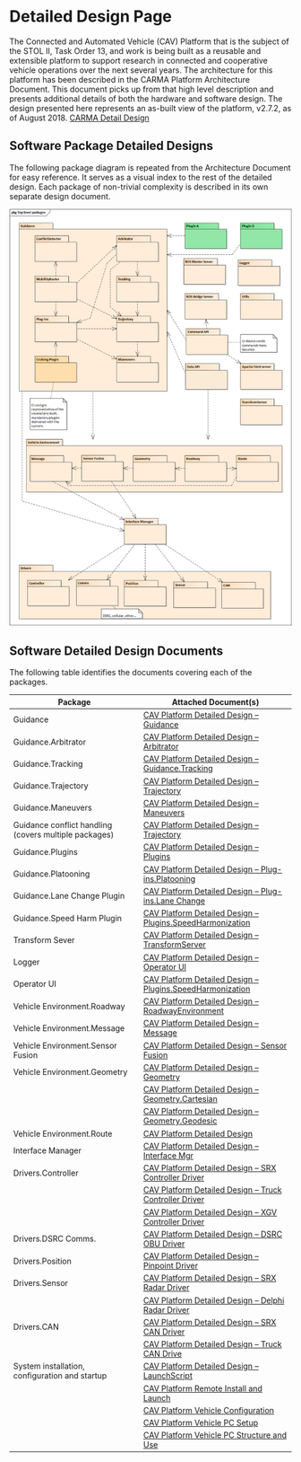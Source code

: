 # Detailed Design Page
The Connected and Automated Vehicle (CAV) Platform that is the subject of the STOL II, Task Order 13, and work is being built as a reusable and extensible platform to support research in connected and cooperative vehicle operations over the next several years. The architecture for this platform has been described in the CARMA Platform Architecture Document. This document picks up from that high level description and presents additional details of both the hardware and software design. The design presented here represents an as-built view of the platform, v2.7.2, as of August 2018. [CARMA Detail Design](https://usdot-carma.atlassian.net/wiki/spaces/CAR/pages/23330913/CARMA+Project+Documentation?preview=/23330913/29589570/CAV%20Platform%20Detailed%20Design.docx)

## Software Package Detailed Designs
The following package diagram is repeated from the Architecture Document for easy reference. It serves as a visual index to the rest of the detailed design. Each package of non-trivial complexity is described in its own separate design document.

![CARMA Arch](docs/image/Software_Designs.png)

## Software Detailed Design Documents
The following table identifies the documents covering each of the packages.  

|Package|Attached Document(s)|
|----|-----------|
|Guidance|[CAV Platform Detailed Design – Guidance](https://usdot-carma.atlassian.net/wiki/spaces/CAR/pages/23330913/CARMA+Project+Documentation?preview=/23330913/29589642/CAV%20Platform%20Detailed%20Design%20-%20Guidance.docx0)
|Guidance.Arbitrator|[CAV Platform Detailed Design – Arbitrator](https://usdot-carma.atlassian.net/wiki/spaces/CAR/pages/23330913/CARMA+Project+Documentation?preview=/23330913/35323905/CAV%20Platform%20Detailed%20Design%20-%20Arbitrator.docx)
|Guidance.Tracking|[CAV Platform Detailed Design – Guidance.Tracking](https://usdot-carma.atlassian.net/wiki/spaces/CAR/pages/23330913/CARMA+Project+Documentation?preview=/23330913/35618850/CAV%20Platform%20Detailed%20Design%20-%20Guidance.Tracking.docx)
|Guidance.Trajectory|[CAV Platform Detailed Design – Trajectory](https://usdot-carma.atlassian.net/wiki/spaces/CAR/pages/23330913/CARMA+Project+Documentation?preview=/23330913/35717164/CAV%20Platform%20Detailed%20Design%20-%20Trajectory.docx)
|Guidance.Maneuvers|[CAV Platform Detailed Design – Maneuvers](https://usdot-carma.atlassian.net/wiki/spaces/CAR/pages/23330913/CARMA+Project+Documentation?preview=/23330913/29589570/CAV%20Platform%20Detailed%20Design.docx)
|Guidance conflict handling (covers multiple packages)|[CAV Platform Detailed Design – Trajectory](https://usdot-carma.atlassian.net/wiki/spaces/CAR/pages/23330913/CARMA+Project+Documentation?preview=/23330913/29589570/CAV%20Platform%20Detailed%20Design.docx)
|Guidance.Plugins|[CAV Platform Detailed Design – Plugins](https://usdot-carma.atlassian.net/wiki/spaces/CAR/pages/23330913/CARMA+Project+Documentation?preview=/23330913/29589570/CAV%20Platform%20Detailed%20Design.docx)
|Guidance.Platooning|[CAV Platform Detailed Design – Plug-ins.Platooning](https://usdot-carma.atlassian.net/wiki/spaces/CAR/pages/23330913/CARMA+Project+Documentation?preview=/23330913/29589570/CAV%20Platform%20Detailed%20Design.docx)
|Guidance.Lane Change Plugin|[CAV Platform Detailed Design – Plug-ins.Lane Change](https://usdot-carma.atlassian.net/wiki/spaces/CAR/pages/23330913/CARMA+Project+Documentation?preview=/23330913/29589570/CAV%20Platform%20Detailed%20Design.docx)
|Guidance.Speed Harm Plugin|[CAV Platform Detailed Design – Plugins.SpeedHarmonization](https://usdot-carma.atlassian.net/wiki/spaces/CAR/pages/23330913/CARMA+Project+Documentation?preview=/23330913/29589570/CAV%20Platform%20Detailed%20Design.docx)
|Transform Sever|[CAV Platform Detailed Design – TransformServer](https://usdot-carma.atlassian.net/wiki/spaces/CAR/pages/23330913/CARMA+Project+Documentation?preview=/23330913/29589570/CAV%20Platform%20Detailed%20Design.docx)
|Logger|[CAV Platform Detailed Design – Operator UI](https://usdot-carma.atlassian.net/wiki/spaces/CAR/pages/23330913/CARMA+Project+Documentation?preview=/23330913/29589570/CAV%20Platform%20Detailed%20Design.docx)
|Operator UI|[CAV Platform Detailed Design – Plugins.SpeedHarmonization](https://usdot-carma.atlassian.net/wiki/spaces/CAR/pages/23330913/CARMA+Project+Documentation?preview=/23330913/29589570/CAV%20Platform%20Detailed%20Design.docx)
|Vehicle Environment.Roadway|[CAV Platform Detailed Design – RoadwayEnvironment](https://usdot-carma.atlassian.net/wiki/spaces/CAR/pages/23330913/CARMA+Project+Documentation?preview=/23330913/35323924/CAV%20Platform%20Detailed%20Design%20-%20RoadwayEnvironment.docx)
|Vehicle Environment.Message|[CAV Platform Detailed Design – Message](https://usdot-carma.atlassian.net/wiki/spaces/CAR/pages/23330913/CARMA+Project+Documentation?preview=/23330913/29589570/CAV%20Platform%20Detailed%20Design.docx)
|Vehicle Environment.Sensor Fusion|[CAV Platform Detailed Design – Sensor Fusion](https://usdot-carma.atlassian.net/wiki/spaces/CAR/pages/23330913/CARMA+Project+Documentation?preview=/23330913/29589570/CAV%20Platform%20Detailed%20Design.docx)
|Vehicle Environment.Geometry|[CAV Platform Detailed Design – Geometry](https://usdot-carma.atlassian.net/wiki/spaces/CAR/pages/23330913/CARMA+Project+Documentation?preview=/23330913/29589570/CAV%20Platform%20Detailed%20Design.docx)
||[CAV Platform Detailed Design – Geometry.Cartesian](https://usdot-carma.atlassian.net/wiki/spaces/CAR/pages/23330913/CARMA+Project+Documentation?preview=/23330913/29589570/CAV%20Platform%20Detailed%20Design.docx)
||[CAV Platform Detailed Design – Geometry.Geodesic](https://usdot-carma.atlassian.net/wiki/spaces/CAR/pages/23330913/CARMA+Project+Documentation?preview=/23330913/29589570/CAV%20Platform%20Detailed%20Design.docx)
|Vehicle Environment.Route|[CAV Platform Detailed Design](https://usdot-carma.atlassian.net/wiki/spaces/CAR/pages/23330913/CARMA+Project+Documentation?preview=/23330913/29589570/CAV%20Platform%20Detailed%20Design.docx)
|Interface Manager|[CAV Platform Detailed Design – Interface Mgr](https://usdot-carma.atlassian.net/wiki/spaces/CAR/pages/23330913/CARMA+Project+Documentation?preview=/23330913/29589570/CAV%20Platform%20Detailed%20Design.docx)
|Drivers.Controller|[CAV Platform Detailed Design – SRX Controller Driver](https://usdot-carma.atlassian.net/wiki/spaces/CAR/pages/23330913/CARMA+Project+Documentation?preview=/23330913/29589570/CAV%20Platform%20Detailed%20Design.docx)
||[CAV Platform Detailed Design – Truck Controller Driver](https://usdot-carma.atlassian.net/wiki/spaces/CAR/pages/23330913/CARMA+Project+Documentation?preview=/23330913/29589570/CAV%20Platform%20Detailed%20Design.docx)
||[CAV Platform Detailed Design – XGV Controller Driver](https://usdot-carma.atlassian.net/wiki/spaces/CAR/pages/23330913/CARMA+Project+Documentation?preview=/23330913/29589570/CAV%20Platform%20Detailed%20Design.docx)
|Drivers.DSRC Comms.|[CAV Platform Detailed Design – DSRC OBU Driver](https://usdot-carma.atlassian.net/wiki/spaces/CAR/pages/23330913/CARMA+Project+Documentation?preview=/23330913/29589570/CAV%20Platform%20Detailed%20Design.docx)
|Drivers.Position|[CAV Platform Detailed Design – Pinpoint Driver](https://usdot-carma.atlassian.net/wiki/spaces/CAR/pages/23330913/CARMA+Project+Documentation?preview=/23330913/29589570/CAV%20Platform%20Detailed%20Design.docx)
|Drivers.Sensor|[CAV Platform Detailed Design – SRX Radar Driver](https://usdot-carma.atlassian.net/wiki/spaces/CAR/pages/23330913/CARMA+Project+Documentation?preview=/23330913/29589570/CAV%20Platform%20Detailed%20Design.docx)
||[CAV Platform Detailed Design – Delphi Radar Driver](https://usdot-carma.atlassian.net/wiki/spaces/CAR/pages/23330913/CARMA+Project+Documentation?preview=/23330913/29589570/CAV%20Platform%20Detailed%20Design.docx)
|Drivers.CAN|[CAV Platform Detailed Design – SRX CAN Driver](https://usdot-carma.atlassian.net/wiki/spaces/CAR/pages/23330913/CARMA+Project+Documentation?preview=/23330913/29589570/CAV%20Platform%20Detailed%20Design.docx)
||[CAV Platform Detailed Design – Truck CAN Drive](https://usdot-carma.atlassian.net/wiki/spaces/CAR/pages/23330913/CARMA+Project+Documentation?preview=/23330913/29589570/CAV%20Platform%20Detailed%20Design.docx)
|System installation, configuration and startup|[CAV Platform Detailed Design – LaunchScript](https://usdot-carma.atlassian.net/wiki/spaces/CAR/pages/23330913/CARMA+Project+Documentation?preview=/23330913/29589570/CAV%20Platform%20Detailed%20Design.docx)
||[CAV Platform Remote Install and Launch](https://usdot-carma.atlassian.net/wiki/spaces/CAR/pages/23330913/CARMA+Project+Documentation?preview=/23330913/29589570/CAV%20Platform%20Detailed%20Design.docx)
||[CAV Platform Vehicle Configuration](https://usdot-carma.atlassian.net/wiki/spaces/CAR/pages/23330913/CARMA+Project+Documentation?preview=/23330913/29589570/CAV%20Platform%20Detailed%20Design.docx)
||[CAV Platform Vehicle PC Setup](https://usdot-carma.atlassian.net/wiki/spaces/CAR/pages/23330913/CARMA+Project+Documentation?preview=/23330913/29589570/CAV%20Platform%20Detailed%20Design.docx)
||[CAV Platform Vehicle PC Structure and Use](https://usdot-carma.atlassian.net/wiki/spaces/CAR/pages/23330913/CARMA+Project+Documentation?preview=/23330913/29589570/CAV%20Platform%20Detailed%20Design.docx)










